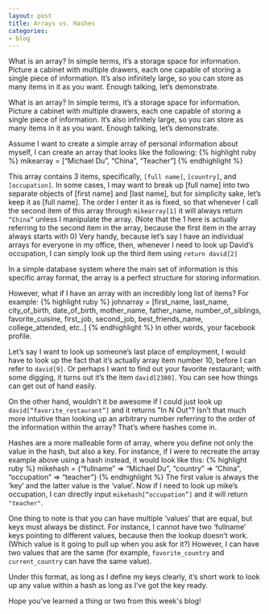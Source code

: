 ```yaml
---
layout: post
title: Arrays vs. Hashes
categories:
- blog
---
```


What is an array? In simple terms, it’s a storage space for information. Picture a cabinet with multiple drawers, each one capable of storing a single piece of information. It’s also infinitely large, so you can store as many items in it as you want. Enough talking, let’s demonstrate.

What is an array? In simple terms, it’s a storage space for information. Picture a cabinet with multiple drawers, each one capable of storing a single piece of information. It’s also infinitely large, so you can store as many items in it as you want. Enough talking, let’s demonstrate.

Assume I want to create a simple array of personal information about myself, I can create an array that looks like the following:
{% highlight ruby %}
mikearray = [“Michael Du”, “China”, “Teacher”]
{% endhighlight %}

This array contains 3 items, specifically, `[full name]`, `[country]`, and `[occupation]`. In some cases, I may want to break up [full name] into two separate objects of [first name] and [last name], but for simplicity sake, let’s keep it as [full name]. The order I enter it as is fixed, so that whenever I call the second item of this array through `mikearray[1]` it will always return `“China”` unless I manipulate the array. (Note that the 1 here is actually referring to the second item in the array, because the first item in the array always starts with 0) Very handy, because let’s say I have an individual arrays for everyone in my office, then, whenever I need to look up David’s occupation, I can simply look up the third item using `return david[2]`

In a simple database system where the main set of information is this specific array format, the array is a perfect structure for storing information.

However, what if I have an array with an incredibly long list of items? For example:
{% highlight ruby %}
johnarray = [first_name, last_name, city_of_birth, date_of_birth, mother_name, father_name, number_of_siblings, favorite_cuisine, first_job, second_job, best_friends_name, college_attended, etc..]
{% endhighlight %}
In other words, your facebook profile.

Let’s say I want to look up someone’s last place of employment, I would have to look up the fact that it’s actually array item number 10, before I can refer to `david[9]`. Or perhaps I want to find out your favorite restaurant; with some digging, it turns out it’s the item `david[2380]`. You can see how things can get out of hand easily.

On the other hand, wouldn’t it be awesome if I could just look up `david[“favorite_restaurant”]` and it returns "In N Out"? Isn’t that much more intuitive than looking up an arbitrary number referring to the order of the information within the array? That’s where hashes come in.

Hashes are a more malleable form of array, where you define not only the value in the hash, but also a key. For instance, if I were to recreate the array example above using a hash instead, it would look like this:
{% highlight ruby %}
mikehash = {“fullname” => “Michael Du”,  “country” => ”China”, “occupation” => “teacher”}
{% endhighlight %}
The first value is always the ‘key’ and the latter value is the ‘value’. Now if I need to look up mike’s occupation, I can directly input `mikehash[“occupation”]` and it will return `"teacher"`.

One thing to note is that you can have multiple ‘values’ that are equal, but keys must always be distinct. For instance, I cannot have two ‘fullname’ keys pointing to different values, because then the lookup doesn’t work. (Which value is it going to pull up when you ask for it?)  However, I can have two values that are the same (for example, `favorite_country` and `current_country` can have the same value).

Under this format, as long as I define my keys clearly, it’s short work to look up any value within a hash as long as I’ve got the key ready.

Hope you've learned a thing or two from this week's blog!